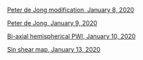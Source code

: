 [Peter de Jong modification, January 8, 2020](sketches/Peter_de_Jong_modification_2020_01_08_22_32_36/)

[Peter de Jong, January 9, 2020](sketches/Peter_de_Jong_2020_01_09_20_31_37/)

[Bi-axial hemispherical PWI, January 10, 2020](sketches/BSTPWI_2020_01_10_18_03_43/)

[Sin shear map, January 13, 2020](sketches/sin_shear_attractor_2020_01_13_19_42_29/)
